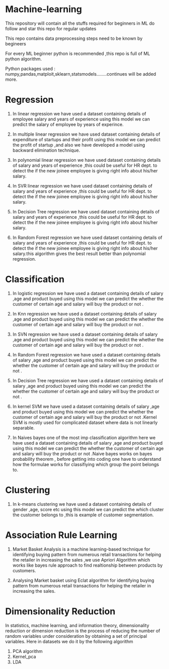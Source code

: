# Machine-learning
This repository will contain all the stuffs required for beginners in ML do follow and star this repo for regular updates 

This repo contains data preprocessing steps need to be known by begineers


For every ML beginner python is recommended ,this repo is full of ML python algorithm.


Python packages used : numpy,pandas,matploit,sklearn,statsmodels........continues will be added more.
# Regression
1) In linear regression we have used a dataset containing details of employee salary and years of experience using this model we can predict the salary of employee by years of experince.

2) In multiple linear regression we have used dataset containing details of expenditure of startups and their profit using this model we can predict the profit of startup ,and also we have developed a model using backward elimination technique.

3) In polynomial linear regression we have used dataset containing details of salary and years of experience ,this could be useful for HR dept. to detect the if the new joinee employee is giving right info about his/her salary.

4) In SVR linear regression we have used dataset containing details of salary and years of experience ,this could be useful for HR dept. to detect the if the new joinee employee is giving right info about his/her salary.

5) In Decision Tree regression we have used dataset containing details of salary and years of experience ,this could be useful for HR dept. to detect the if the new joinee employee is giving right info about his/her salary.

6) In Random Forest regression we have used dataset containing details of salary and years of experience ,this could be useful for HR dept. to detect the if the new joinee employee is giving right info about his/her salary.this algorithm gives the best result better than polynomial regression.
# Classification
1) In logistic regression we have used a dataset containing details of  salary ,age and product buyed using this model we can predict the whether the customer of certain age and salary will buy the product or not .

2) In Knn regression we have used a dataset containing details of  salary ,age and product buyed using this model we can predict the whether the customer of certain age and salary will buy the product or not .

3) In SVN regression we have used a dataset containing details of  salary ,age and product buyed using this model we can predict the whether the customer of certain age and salary will buy the product or not .

4) In Random Forest regression we have used a dataset containing details of  salary ,age and product buyed using this model we can predict the whether the customer of certain age and salary will buy the product or not .

5) In Decision Tree regression we have used a dataset containing details of  salary ,age and product buyed using this model we can predict the whether the customer of certain age and salary will buy the product or not .

6) In kernel SVM we have used a dataset containing details of  salary ,age and product buyed using this model we can predict the whether the customer of certain age and salary will buy the product or not .Kernel SVM is mostly used for complicated dataset where data is not linearly separable.

6) In Naives bayes one of the most imp classification algorithm here we have used a dataset containing details of  salary ,age and product buyed using this model we can predict the whether the customer of certain age and salary will buy the product or not .Naive bayes works on bayes probability theorem , before getting into coding one have to understand how the formulae works for classifiying which group the point belongs to.

# Clustering 

1) In k-means clustering  we have used a dataset containing details of  gender ,age, score etc using this model we can predict the which cluster the customer belongs to ,this is example of customer segmentation.

# Association Rule Learning

1)  Market Basket Analysis is a machine learning-based technique for identifying buying pattern from numerous retail transactions for helping the retailer in increasing the sales ,we use Apriori Algorithm which works like bayes rule approach to find realtionship between products by customers.

2) Analysing Market basket using Eclat algorithm for identifying buying pattern from numerous retail transactions for helping the retailer in increasing the sales.

# Dimensionality Reduction
In statistics, machine learning, and information theory, dimensionality reduction or dimension reduction is the process of reducing the number of random variables under consideration by obtaining a set of principal variables.
Here in datasets we do it by the following algorithm 
1) PCA algorithm 
2) Kernel_pca 
3) LDA 
